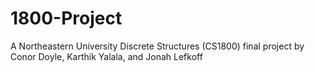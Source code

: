 # 1800-Project

A Northeastern University Discrete Structures (CS1800) final project by Conor Doyle, Karthik Yalala, and Jonah Lefkoff
